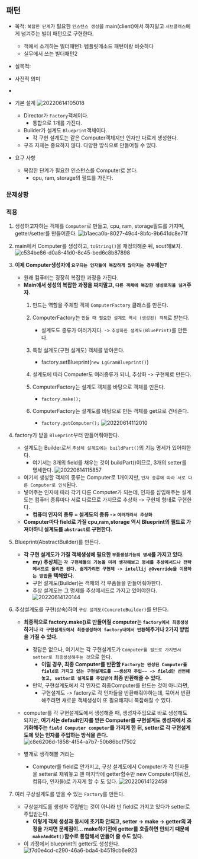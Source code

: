 ## 패턴
- 목적: `복잡한 단계`가 필요한 `인스턴스 생성`을 main(client)에서 하지말고 `서브클래스`에게 넘겨주는 빌더 패턴으로 구현한다.
	- 책에서 소개하는 빌더패턴1: 템플릿메소드 패턴이랑 비슷하다
	- 실무에서 쓰는 빌더패턴2
- 실목적: 


- 사전적 의미
- 
- 기본 설계
	![20220614105018](https://raw.githubusercontent.com/is2js/screenshots/main/20220614105018.png)
	- Director가 `Factory`객체이다.
		- 통합으로 1개를 가진다.
	- Builder가 설계도 `Blueprint`객체이다.
		- 각 구현 설계도는 같은 Computer객체지만 인자만 다르게 생성한다.
	- 구조 자체는 중요하지 않다. 다양한 방식으로 만들어질 수 있다.
- 요구 사항
	- 복잡한 단계가 필요한 인스턴스를 Computer로 본다.
		- cpu, ram, storage의 필드를 가진다.

### 문제상황

### 적용
1. 생성하고자하는 객체를 `Computer`로 만들고, cpu, ram, storage필드를 가지며, getter/setter를 만들어준다.
	![b1aeca0b-8027-49c4-8bfc-9b641dc8e71f](https://raw.githubusercontent.com/is2js/screenshots/main/b1aeca0b-8027-49c4-8bfc-9b641dc8e71f.gif)

2. main에서 Computer를 생성하고, `toString()`을 재정의해준 뒤, sout해보자.
	![c534be86-d0a8-41d0-8c45-bed6c8b87898](https://raw.githubusercontent.com/is2js/screenshots/main/c534be86-d0a8-41d0-8c45-bed6c8b87898.gif)

3. **이제 Computer생성자에 `요구되는 인자들이 복잡하게 많아지는 경우`에는?**
	- 원래 컴퓨터는 굉장히 복잡한 과정을 가진다.
	- **Main에서 생성의 복잡한 과정을 짜지말고, `다른 객체에 복잡한 생성로직을 넘겨`주자.**
		1. 만드는 역할을 주체할 객체 `ComputerFactory` 클래스를 만든다.
		2. ComputerFactory는 `만들 때 필요한 설계도 역시 (생성된) 객체`로 받는다.
			- 설계도도 종류가 여러가지다. -> `추상화한 설계도(BluePrint)`를 만든다.
		3. 특정 설계도(구현 설계도) 객체를 받아온다.
			- factory.setBlueprint(`new LgGramBlueprint()`)
		4. 설계도에 따라 Computer도 여러종류가 되니, 추상화 -> 구현체로 만든다.

		5. ComputerFactory는 설계도 객체를 바탕으로 객체를 만든다.
			- `factory.make();`
		6. ComputerFactory는 설계도를 바탕으로 만든 객체를 get으로 건네준다.
			- `factory.getComputer();`
	![20220614112010](https://raw.githubusercontent.com/is2js/screenshots/main/20220614112010.png)


4. factory가 받을 `Blueprint`부터 만들어줘야한다.
	- 설계도는 Builder로서 `추상체 설계도에는 buildPart()`의 기능 명세가 있어야한다.
		- 여기서는 3개의 field를 채우는 것이 buildPart()이므로, 3개의 setter를 명세한다.
		![20220614115857](https://raw.githubusercontent.com/is2js/screenshots/main/20220614115857.png)
	- 여기서 생성할 객체의 종류는 Computer로 1개이지만, `인자 종류에 따라 서로 다른 Computer로 인식`된다.
	- 넣어주는 인자에 따라 각기 다른 Computer가 되는데, 인자를 삽입해주는 설계도는 컴퓨터 종류마다 서로 다르므로 가지므로 추상화 -> 구현체 형태로 구현한다.
		- **컴퓨터 인자의 종류 = 설계도의 종류 -> `여러개라서 추상화`**
	- **Computer마다 field로 가질 cpu,ram,storage 역시 Blueprint의 필드로 가져야하니 설계도를 `abstract`로 구현한다.**


5. Blueprint(AbstractBuilder)를 만든다.
	- **각 구현 설계도가 가질 객체생성에 필요한 `부품생성기능의 명세`를 가지고 있다.**
		- **my) 추상체는 `각 구현체들의 기능을 미리 생각해보고 명세를 추상메서드나 전략메서드로 올리면 된다. 쉽게가려면 구현체 -> intellij @Override을 이용하는 방법`을 택해왔다.**
		- 구현 설계도(Builder)는 객체의 각 부품들을 만들어줘야한다.
		- 추상 설계도는 그 명세를 추상메서드로 가지고 있어야한다.
	![20220614120144](https://raw.githubusercontent.com/is2js/screenshots/main/20220614120144.png)

6. 추상설계도를 구현(상속)하여 `구상 설계도(ConcreteBuilder)`를 만든다.
	- **최종적으로 factory.make()로 만들어질 computer는 `factory에서 최종생성`하거나 `각 구현설계도에서 최종생성하여 factory내에서 반환`해주거나 2가지 방법을 가질 수 있다.**
		- 정답은 없으나, 여기서는 각 구현설계도가 `Computer를 필드로 가지면서 setter로 최종생성해주는 것`으로 한다.
			- **이럴 경우, 최종 Computer를 반환할 `Factory는 완성된 Computer를 field로 가지고 있는 구현설계도를 ~~생성자 주입~~ -> field만 선언해놓고, setter로 설계도를 주입받아` 최종 반환해줄 수 있다.**
		- 만약, 구현설계도에서 각 인자로 최종Computer를 만드는 것이 아니라면,
			- 구현설계도 -> factory로 각 인자들을 반환해줘야하는데, 묶어서 반환해주려면 새로운 객체생성이 또 필요해지니 복잡해질 수 있다.
	- computer를 각 구현설계도에서 생성해줄 때, 생성자주입으로 바로 생성해도 되지만, **여기서는 default인자를 받은 Computer를 구현설계도 생성자에서 초기화해주는 `field Computer computer`를 가지게 한 뒤, setter로 각 구현설계도에 맞는 인자를 주입하는 방식을 쓴다.**
	![c8e6206d-1858-4f54-a7b7-50b86bcf7502](https://raw.githubusercontent.com/is2js/screenshots/main/c8e6206d-1858-4f54-a7b7-50b86bcf7502.gif)

	- 별개로 생각해볼 거리는
		- Computer를 field로 안가지고, 구상 설계도에서 Computer가 각 인자들을 setter로 채워놓고 맨 마지막에 getter함수만 new Computer(채워진, 컴퓨타, 인자들)로 가지게 할 수 도 있다.
		![20220614122458](https://raw.githubusercontent.com/is2js/screenshots/main/20220614122458.png)
		
7. 여러 구상설계도를 받을 수 있는 `Factory`를 만든다.
	- 구상설계도를 생성자 주입받는 것이 아니라 빈 field로 가지고 있다가 setter로 주입받는다.
		- **이렇게 객체 생성과 동시에 초기화 안되고, setter -> make -> getter의 과정을 가지면 문제점이...  make하기전에 getter를 호출하면 안되기 때문에 `makeAndGet()`함수로 통합해서 만들어 줄 수도 있다.**
	- 이 과정에서 blueprint의 getter도 생성한다.
	![f7d0e4cd-c290-46a6-bda4-b4519cb6e923](https://raw.githubusercontent.com/is2js/screenshots/main/f7d0e4cd-c290-46a6-bda4-b4519cb6e923.gif)


	